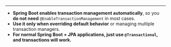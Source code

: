

---

- **Spring Boot enables transaction management automatically**, so you **do not need** `@EnableTransactionManagement` in most cases.
- **Use it only when overriding default behavior** or managing multiple transaction managers.
- **For normal Spring Boot + JPA applications, just use `@Transactional`, and transactions will work.**